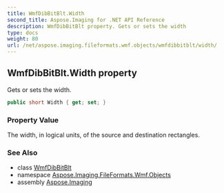 ```yaml
---
title: WmfDibBitBlt.Width
second_title: Aspose.Imaging for .NET API Reference
description: WmfDibBitBlt property. Gets or sets the width
type: docs
weight: 80
url: /net/aspose.imaging.fileformats.wmf.objects/wmfdibbitblt/width/
---
```

## WmfDibBitBlt.Width property

Gets or sets the width.

```csharp
public short Width { get; set; }
```

### Property Value

The width, in logical units, of the source and destination rectangles.

### See Also

* class [WmfDibBitBlt](../)
* namespace [Aspose.Imaging.FileFormats.Wmf.Objects](../../wmfdibbitblt/)
* assembly [Aspose.Imaging](../../../)



